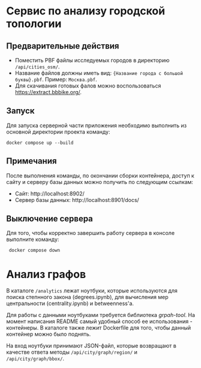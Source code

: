 # Сервис по анализу городской топологии

## Предварительные действия

- Поместить PBF файлы исследуемых городов в директорию `/api/cities_osm/`. 
- Название файлов должны иметь вид: `{Название города с большой буквы}.pbf`. Пример: `Москва.pbf`.
- Для скачивания готовых фалов можно воспользоваться https://extract.bbbike.org/.

## Запуск
 
Для запуска серверной части приложения необходимо выполнить из основной директории проекта команду:

    docker compose up --build
    
## Примечания
 
После выполнения команды, по окончании сборки контейнера, доступ к сайту и серверу базы данных можно получить по следующим ссылкам:
- Сайт: http://localhost:8902/
- Сервер базы данных: http://localhost:8901/docs/

## Выключение сервера

Для того, чтобы корректно завершить работу сервера в консоле выполните команду:
    
     docker compose down

# Анализ графов

В каталоге `/analytics` лежат ноутбуки, которые используются для поиска степнного закона (degrees.ipynb), для вычисления мер центральности (centrality.ipynb) и betweenness'а. 

Для работы с данными ноутбуками требуется библиотека *grpah-tool*. На момент написания README самый удобный способ ее использования - контейнеры. В каталоге также лежит Dockerfile для того, чтобы данный контейнер можно было поднять.
  
На вход ноутбуки принимают JSON-файл, которые возвращают в качестве ответа методы `/api/city/graph/region/` и `/api/city/graph/bbox/`.
